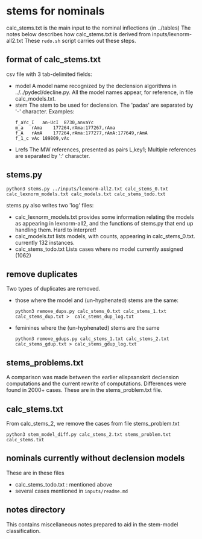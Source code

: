 # stems for nominals

calc_stems.txt is the main input to the nominal inflections (in ../tables)
The notes below describes how calc_stems.txt is derived from  inputs/lexnorm-all2.txt
These `redo.sh` script carries out these steps.

## format of calc_stems.txt
csv file with 3 tab-delimited fields:
* model  A model name recognized by the declension algorithms in ../../pydecl/decline.py.  All the model names appear, for reference, in file calc_models.txt.
* stem  The stem to be used for declension.  The 'padas' are separated by '-' character. Examples:
  ```
  f_aYc_I	an-UcI	8730,anvaYc
  m_a	rAma	177264,rAma:177267,rAma
  f_A	rAmA	177264,rAma:177277,rAmA:177649,rAmA
  f_1_c	vAc	189809,vAc
  ```
* Lrefs The MW references, presented as pairs L,key1; Multiple references are
  separated by ':' character. 

## stems.py
```
python3 stems.py ../inputs/lexnorm-all2.txt calc_stems_0.txt calc_lexnorm_models.txt calc_models.txt calc_stems_todo.txt

```
stems.py also writes two 'log' files:
* calc_lexnorm_models.txt  provides some information relating the
  models as appearing in lexnorm-all2, and the functions of stems.py that
  end up handling them.  Hard to interpret!
* calc_models.txt  lists models, with counts, appearing in calc_stems_0.txt. currently 132 instances.
* calc_stems_todo.txt Lists cases where no model currently assigned (1062)


## remove duplicates
Two types of duplicates are removed.
* those where the model and (un-hyphenated) stems are the same:
  ```
  python3 remove_dups.py calc_stems_0.txt calc_stems_1.txt  calc_stems_dup.txt >  calc_stems_dup_log.txt
  ```
* feminines where the (un-hyphenated) stems are the same
  ```
  python3 remove_gdups.py calc_stems_1.txt calc_stems_2.txt  calc_stems_gdup.txt > calc_stems_gdup_log.txt
  ```

## stems_problems.txt
A comparison was made between the earlier elispsanskrit declension computations and the current rewrite of computations.
Differences were found in 2000+ cases.
These are in the stems_problem.txt file.

## calc_stems.txt

From calc_stems_2, we remove the cases from file stems_problem.txt 
```
python3 stem_model_diff.py calc_stems_2.txt stems_problem.txt calc_stems.txt
```

## nominals currently without declension models
These are in these files
* calc_stems_todo.txt : mentioned above 
* several cases mentioned in `inputs/readme.md`

## notes directory
This contains miscellaneous notes prepared to aid in the stem-model
classification.

